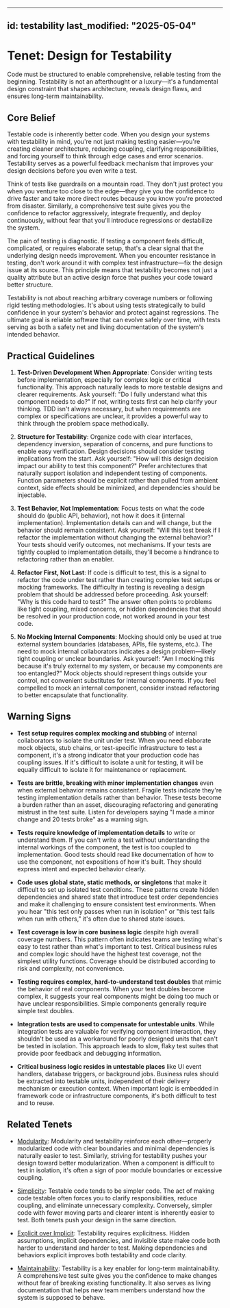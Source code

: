 ______________________________________________________________________

## id: testability last_modified: "2025-05-04"

# Tenet: Design for Testability

Code must be structured to enable comprehensive, reliable testing from the beginning. Testability is not an afterthought or a luxury—it's a fundamental design constraint that shapes architecture, reveals design flaws, and ensures long-term maintainability.

## Core Belief

Testable code is inherently better code. When you design your systems with testability in mind, you're not just making testing easier—you're creating cleaner architecture, reducing coupling, clarifying responsibilities, and forcing yourself to think through edge cases and error scenarios. Testability serves as a powerful feedback mechanism that improves your design decisions before you even write a test.

Think of tests like guardrails on a mountain road. They don't just protect you when you venture too close to the edge—they give you the confidence to drive faster and take more direct routes because you know you're protected from disaster. Similarly, a comprehensive test suite gives you the confidence to refactor aggressively, integrate frequently, and deploy continuously, without fear that you'll introduce regressions or destabilize the system.

The pain of testing is diagnostic. If testing a component feels difficult, complicated, or requires elaborate setup, that's a clear signal that the underlying design needs improvement. When you encounter resistance in testing, don't work around it with complex test infrastructure—fix the design issue at its source. This principle means that testability becomes not just a quality attribute but an active design force that pushes your code toward better structure.

Testability is not about reaching arbitrary coverage numbers or following rigid testing methodologies. It's about using tests strategically to build confidence in your system's behavior and protect against regressions. The ultimate goal is reliable software that can evolve safely over time, with tests serving as both a safety net and living documentation of the system's intended behavior.

## Practical Guidelines

1. **Test-Driven Development When Appropriate**: Consider writing tests before implementation, especially for complex logic or critical functionality. This approach naturally leads to more testable designs and clearer requirements. Ask yourself: "Do I fully understand what this component needs to do?" If not, writing tests first can help clarify your thinking. TDD isn't always necessary, but when requirements are complex or specifications are unclear, it provides a powerful way to think through the problem space methodically.

1. **Structure for Testability**: Organize code with clear interfaces, dependency inversion, separation of concerns, and pure functions to enable easy verification. Design decisions should consider testing implications from the start. Ask yourself: "How will this design decision impact our ability to test this component?" Prefer architectures that naturally support isolation and independent testing of components. Function parameters should be explicit rather than pulled from ambient context, side effects should be minimized, and dependencies should be injectable.

1. **Test Behavior, Not Implementation**: Focus tests on what the code should do (public API, behavior), not how it does it (internal implementation). Implementation details can and will change, but the behavior should remain consistent. Ask yourself: "Will this test break if I refactor the implementation without changing the external behavior?" Your tests should verify outcomes, not mechanisms. If your tests are tightly coupled to implementation details, they'll become a hindrance to refactoring rather than an enabler.

1. **Refactor First, Not Last**: If code is difficult to test, this is a signal to refactor the code under test rather than creating complex test setups or mocking frameworks. The difficulty in testing is revealing a design problem that should be addressed before proceeding. Ask yourself: "Why is this code hard to test?" The answer often points to problems like tight coupling, mixed concerns, or hidden dependencies that should be resolved in your production code, not worked around in your test code.

1. **No Mocking Internal Components**: Mocking should only be used at true external system boundaries (databases, APIs, file systems, etc.). The need to mock internal collaborators indicates a design problem—likely tight coupling or unclear boundaries. Ask yourself: "Am I mocking this because it's truly external to my system, or because my components are too entangled?" Mock objects should represent things outside your control, not convenient substitutes for internal components. If you feel compelled to mock an internal component, consider instead refactoring to better encapsulate that functionality.

## Warning Signs

- **Test setup requires complex mocking and stubbing** of internal collaborators to isolate the unit under test. When you need elaborate mock objects, stub chains, or test-specific infrastructure to test a component, it's a strong indicator that your production code has coupling issues. If it's difficult to isolate a unit for testing, it will be equally difficult to isolate it for maintenance or replacement.

- **Tests are brittle, breaking with minor implementation changes** even when external behavior remains consistent. Fragile tests indicate they're testing implementation details rather than behavior. These tests become a burden rather than an asset, discouraging refactoring and generating mistrust in the test suite. Listen for developers saying "I made a minor change and 20 tests broke" as a warning sign.

- **Tests require knowledge of implementation details** to write or understand them. If you can't write a test without understanding the internal workings of the component, the test is too coupled to implementation. Good tests should read like documentation of how to use the component, not expositions of how it's built. They should express intent and expected behavior clearly.

- **Code uses global state, static methods, or singletons** that make it difficult to set up isolated test conditions. These patterns create hidden dependencies and shared state that introduce test order dependencies and make it challenging to ensure consistent test environments. When you hear "this test only passes when run in isolation" or "this test fails when run with others," it's often due to shared state issues.

- **Test coverage is low in core business logic** despite high overall coverage numbers. This pattern often indicates teams are testing what's easy to test rather than what's important to test. Critical business rules and complex logic should have the highest test coverage, not the simplest utility functions. Coverage should be distributed according to risk and complexity, not convenience.

- **Testing requires complex, hard-to-understand test doubles** that mimic the behavior of real components. When your test doubles become complex, it suggests your real components might be doing too much or have unclear responsibilities. Simple components generally require simple test doubles.

- **Integration tests are used to compensate for untestable units**. While integration tests are valuable for verifying component interaction, they shouldn't be used as a workaround for poorly designed units that can't be tested in isolation. This approach leads to slow, flaky test suites that provide poor feedback and debugging information.

- **Critical business logic resides in untestable places** like UI event handlers, database triggers, or background jobs. Business rules should be extracted into testable units, independent of their delivery mechanism or execution context. When important logic is embedded in framework code or infrastructure components, it's both difficult to test and to reuse.

## Related Tenets

- [Modularity](/tenets/modularity.md): Modularity and testability reinforce each other—properly modularized code with clear boundaries and minimal dependencies is naturally easier to test. Similarly, striving for testability pushes your design toward better modularization. When a component is difficult to test in isolation, it's often a sign of poor module boundaries or excessive coupling.

- [Simplicity](/tenets/simplicity.md): Testable code tends to be simpler code. The act of making code testable often forces you to clarify responsibilities, reduce coupling, and eliminate unnecessary complexity. Conversely, simpler code with fewer moving parts and clearer intent is inherently easier to test. Both tenets push your design in the same direction.

- [Explicit over Implicit](/tenets/explicit-over-implicit.md): Testability requires explicitness. Hidden assumptions, implicit dependencies, and invisible state make code both harder to understand and harder to test. Making dependencies and behaviors explicit improves both testability and code clarity.

- [Maintainability](/tenets/maintainability.md): Testability is a key enabler for long-term maintainability. A comprehensive test suite gives you the confidence to make changes without fear of breaking existing functionality. It also serves as living documentation that helps new team members understand how the system is supposed to behave.
